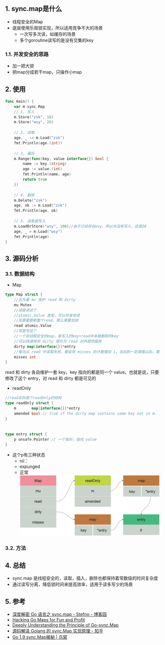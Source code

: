 ## 1. sync.map是什么
- 线程安全的Map
- 底层使用乐观锁实现，所以适用竞争不大的场景
    - 一次写多次读，如缓存的场景
    - 多个goroutine读写的是没有交集的key

### 1.1. 并发安全的思路

- 加一把大锁
- 把map分成若干map，只操作小map

## 2. 使用

```go
func main() {
	var m sync.Map
	// 1. 写入
	m.Store("zsk", 18)
	m.Store("wsy", 20)

	// 2. 读取
	age, _ := m.Load("zsk")
	fmt.Println(age.(int))

	// 3. 遍历
	m.Range(func(key, value interface{}) bool {
		name := key.(string)
		age := value.(int)
		fmt.Println(name, age)
		return true
	})

	// 4. 删除
	m.Delete("zsk")
	age, ok := m.Load("zsk")
	fmt.Println(age, ok)

	// 5. 读取或写入
	m.LoadOrStore("wsy", 100)//由于已经存在wsy，所以并没有写入，还是20
	age, _ = m.Load("wsy")
	fmt.Println(age)
}

```
## 3. 源码分析
### 3.1. 数据结构
- Map
```go
type Map struct {
	//互斥量 mu 保护 read 和 dirty
	mu Mutex
	//读是读这个
	//atomic.Value 类型，可以并发地读
	//如果要更新整个read，那么需要加锁
	read atomic.Value
	//写是写这个
	//一个非线程安全的map，新写入的key+read中未被删除的key
	//可以快速地将 dirty 提升为 read 对外提供服务
	dirty map[interface{}]*entry
	//每当从 read 中读取失败，都会将 misses 的计数值加 1，当加到一定阈值以后，需要将 dirty 提升为 read，以期减少 miss 的情形
	misses int
}
```
read 和 dirty 各自维护一套 key，key 指向的都是同一个 value。也就是说，只要修改了这个 entry，对 read 和 dirty 都是可见的

- readOnly

```go
//read实际是个readOnly的结构
type readOnly struct {
	m       map[interface{}]*entry
	amended bool // true if the dirty map contains some key not in m.
}


type entry struct {
	p unsafe.Pointer // 一个指针，指向 value
}
```
- 这个p有三种状态
    - nil：
    - expunged
    - 正常
![](https://raw.githubusercontent.com/TDoct/images/master/1598454242_20200826170057066_3435.png)

### 3.2. 方法

## 4. 总结
- sync.map 是线程安全的，读取，插入，删除也都保持着常数级的时间复杂度
- 通过读写分离，降低锁时间来提高效率，适用于读多写少的场景

## 5. 参考
- [深度解密 Go 语言之 sync\.map \- Stefno \- 博客园](https://www.cnblogs.com/qcrao-2018/p/12833787.html)
- [Hacking Go Maps for Fun and Profit](https://lukechampine.com/hackmap.html)
- [Deeply Understanding the Principle of Go\-sync\.Map](https://programmer.group/deeply-understanding-the-principle-of-go-sync.map.html)
- [源码解读 Golang 的 sync\.Map 实现原理 \- 知乎](https://zhuanlan.zhihu.com/p/115432432)
- [Go 1\.9 sync\.Map揭秘 \| 鸟窝](https://colobu.com/2017/07/11/dive-into-sync-Map/)